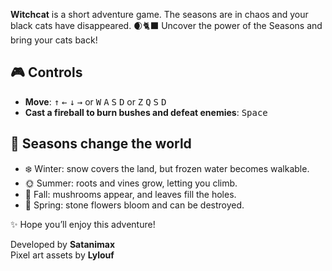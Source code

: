 **Witchcat** is a short adventure game.
The seasons are in chaos and your black cats have disappeared. 🌒🐈‍⬛
Uncover the power of the Seasons and bring your cats back!

## 🎮 Controls

* **Move**: <kbd>↑</kbd> <kbd>←</kbd> <kbd>↓</kbd> <kbd>→</kbd> or 
  <kbd>W</kbd> <kbd>A</kbd> <kbd>S</kbd> <kbd>D</kbd> or
  <kbd>Z</kbd> <kbd>Q</kbd> <kbd>S</kbd> <kbd>D</kbd>
* **Cast a fireball to burn bushes and defeat enemies**: <kbd>Space</kbd>

## 🍂 Seasons change the world

- ❄️ Winter: snow covers the land, but frozen water becomes walkable.  
- 🌞 Summer: roots and vines grow, letting you climb.  
- 🍄 Fall: mushrooms appear, and leaves fill the holes.  
- 🌸 Spring: stone flowers bloom and can be destroyed.  

✨ Hope you’ll enjoy this adventure!

Developed by **Satanimax**  
Pixel art assets by **Lylouf**